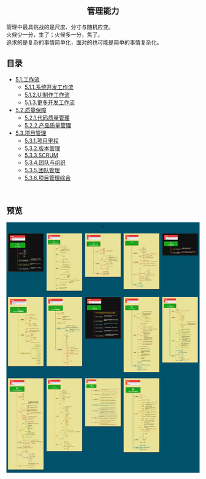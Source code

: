 <h2 align="center">管理能力</h2>
<p>
管理中最具挑战的是尺度、分寸与随机应变。<br/>
火候少一分，生了；火候多一分，焦了。<br/>
追求的是复杂的事情简单化，面对的也可能是简单的事情复杂化。
</p>

## 目录

* [5.1.工作流](5.1.工作流.md)
    * [5.1.1.系统开发工作流](5.1.1.系统开发工作流.md)
    * [5.1.2.UI制作工作流](5.1.2.UI制作工作流.md)
    * [5.1.3.更多开发工作流](5.1.3.更多开发工作流.md)
* [5.2.质量保障](5.2.质量保障.md)
    * [5.2.1.代码质量管理](5.2.1.代码质量管理.md)
    * [5.2.2.产品质量管理](5.2.2.产品质量管理.md)
* [5.3.项目管理](5.3.项目管理.md)
    * [5.3.1.项目里程](5.3.1.项目里程.md)
    * [5.3.2.版本管理](5.3.2.版本管理.md)
    * [5.3.3.SCRUM](5.3.3.SCRUM.md)
    * [5.3.4.团队与组织](5.3.4.团队与组织.md)
    * [5.3.5.团队管理](5.3.5.团队管理.md)
    * [5.3.6.项目管理综合](5.3.6.项目管理综合.md)

<br/>

## 预览
![图片加载中...](../../overview/5.管理能力.png)



